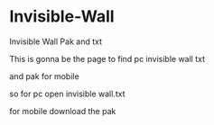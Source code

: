 # Invisible-Wall
Invisible Wall Pak and txt

This is gonna be the page to find pc invisible wall txt

and pak for mobile 

so for pc open  invisible wall.txt

for mobile download the pak
